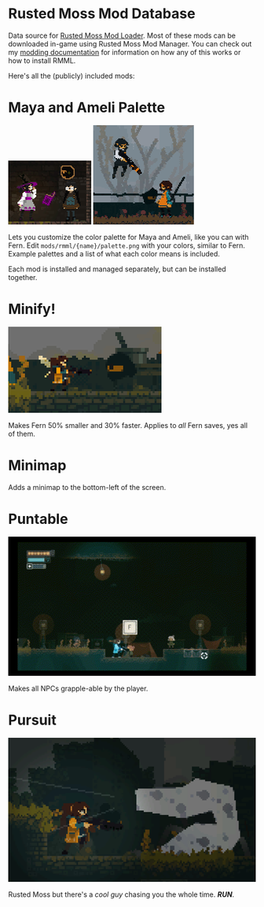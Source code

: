 # Rusted Moss Mod Database

Data source for [Rusted Moss Mod Loader](https://github.com/Harlem512/rm-mod-manager). Most of these mods can be downloaded in-game using Rusted Moss Mod Manager. You can check out my [modding documentation](https://harlem512.github.io/rm-docs/) for information on how any of this works or how to install RMML.

Here's all the (publicly) included mods:

# Maya and Ameli Palette

![Ameli Palette](assets/ameli_thumbnail.png)
![Maya Palette](assets/maya_thumbnail.png)

Lets you customize the color palette for Maya and Ameli, like you can with Fern. Edit `mods/rmml/{name}/palette.png` with your colors, similar to Fern. Example palettes and a list of what each color means is included.

Each mod is installed and managed separately, but can be installed together.

# Minify!

![Minify](assets/minify.png)

Makes Fern 50% smaller and 30% faster. Applies to _all_ Fern saves, yes all of them.

# Minimap

Adds a minimap to the bottom-left of the screen.

# Puntable

![Puntable](assets/punt.gif)

Makes all NPCs grapple-able by the player.

# Pursuit

![Pursuit](assets/pursuit.png)

Rusted Moss but there's a _cool guy_ chasing you the whole time. **_RUN_**.
